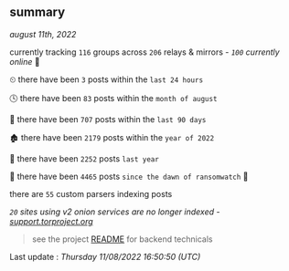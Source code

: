
## summary
_august 11th, 2022_

currently tracking `116` groups across `206` relays & mirrors - _`100` currently online_ 📡

⏲ there have been `3` posts within the `last 24 hours`

🕓 there have been `83` posts within the `month of august`

📅 there have been `707` posts within the `last 90 days`

🏚 there have been `2179` posts within the `year of 2022`

🚀 there have been `2252` posts `last year`

🦕 there have been `4465` posts `since the dawn of ransomwatch` 🐣

there are `55` custom parsers indexing posts

_`20` sites using v2 onion services are no longer indexed - [support.torproject.org](https://support.torproject.org/onionservices/v2-deprecation/)_

> see the project [README](https://github.com/jmousqueton/ransomwatch#readme) for backend technicals



Last update : _Thursday 11/08/2022 16:50:50 (UTC)_

